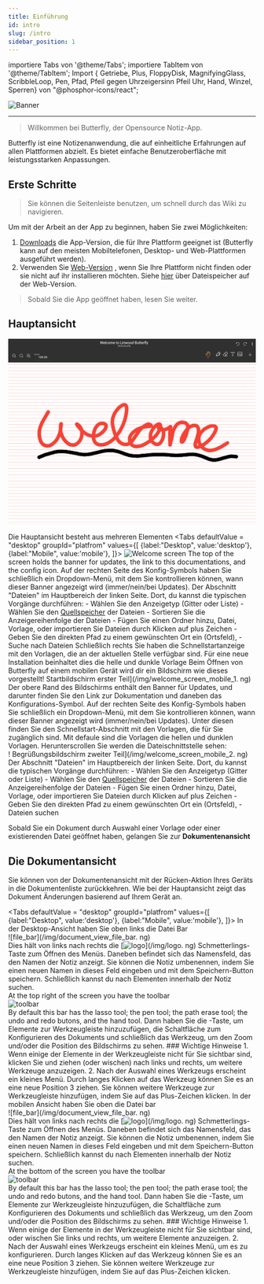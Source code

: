 ```yaml
---
title: Einführung
id: intro
slug: /intro
sidebar_position: 1
---
```


importiere Tabs von '@theme/Tabs'; importiere TabItem von '@theme/TabItem'; Import { Getriebe, Plus, FloppyDisk, MagnifyingGlass, ScribbleLoop, Pen, Pfad, Pfeil gegen Uhrzeigersinn Pfeil Uhr, Hand, Winzel, Sperren} von "@phosphor-icons/react";

![Banner](/img/banner.png)

---

> Willkommen bei Butterfly, der Opensource Notiz-App.

Butterfly ist eine Notizenanwendung, die auf einheitliche Erfahrungen auf allen Plattformen abzielt. Es bietet einfache Benutzeroberfläche mit leistungsstarken Anpassungen.

## Erste Schritte

> Sie können die Seitenleiste benutzen, um schnell durch das Wiki zu navigieren.


Um mit der Arbeit an der App zu beginnen, haben Sie zwei Möglichkeiten:
1. [Downloads](/downloads) die App-Version, die für Ihre Plattform geeignet ist (Butterfly kann auf den meisten Mobiltelefonen, Desktop- und Web-Plattformen ausgeführt werden).
2. Verwenden Sie [Web-Version](https://butterfly.linwood.dev) , wenn Sie Ihre Plattform nicht finden oder sie nicht auf ihr installieren möchten. Siehe [hier](storage#web) über Dateispeicher auf der Web-Version.

> Sobald Sie die App geöffnet haben, lesen Sie weiter.



## Hauptansicht

![Hauptansicht](main.png)

Die Hauptansicht besteht aus mehreren Elementen
<Tabs
    defaultValue = "desktop"
    groupId="platfrom"
        values={[
        {label:"Desktop", value:'desktop'},
 {label:"Mobile", value:'mobile'},
 ]}>
    <TabItem value="desktop">
        ![Welcome screen](/img/welcome_screen_desktop.png)
        The top of the screen holds the banner for updates, the link to this documentations, and the <Gear/> config icon. Auf der rechten Seite des <Gear/> Konfig-Symbols haben Sie schließlich ein Dropdown-Menü, mit dem Sie kontrollieren können, wann dieser Banner angezeigt wird (immer/nein/bei Updates).
        Der Abschnitt "Dateien" im Hauptbereich der linken Seite. Dort, du kannst die typischen Vorgänge durchführen:
            - Wählen Sie den Anzeigetyp (Gitter oder Liste)
            - Wählen Sie den [Quellspeicher](Storage) der Dateien
            - Sortieren Sie die Anzeigereihenfolge der Dateien
            - Fügen Sie einen Ordner hinzu, Datei, Vorlage, oder importieren Sie Dateien durch Klicken auf <Plus/> plus Zeichen
            - Geben Sie den direkten Pfad zu einem gewünschten Ort ein (Ortsfeld),
            - Suche nach Dateien
        Schließlich rechts Sie haben die Schnellstartanzeige mit den Vorlagen, die an der aktuellen Stelle verfügbar sind. Für eine neue Installation beinhaltet dies die helle und dunkle Vorlage
    </TabItem>
    <TabItem value="mobile">
        Beim Öffnen von Butterfly auf einem mobilen Gerät wird dir ein Bildschirm wie dieses
        vorgestellt! Startbildschirm erster Teil](/img/welcome_screen_mobile_1. ng)   
        Der obere Rand des Bildschirms enthält den Banner für Updates, und darunter finden Sie den Link zur Dokumentation und daneben das <Gear/> Konfigurations-Symbol. Auf der rechten Seite des <Gear/> Konfig-Symbols haben Sie schließlich ein Dropdown-Menü, mit dem Sie kontrollieren können, wann dieser Banner angezeigt wird (immer/nein/bei Updates).
        Unter diesen finden Sie den Schnellstart-Abschnitt mit den Vorlagen, die für Sie zugänglich sind. Mit defaule sind die Vorlagen die hellen und dunklen Vorlagen. 
        Herunterscrollen Sie werden die Dateischnittstelle sehen:
        \
        ! Begrüßungsbildschirm zweiter Teil](/img/welcome_screen_mobile_2. ng)  
        Der Abschnitt "Dateien" im Hauptbereich der linken Seite. Dort, du kannst die typischen Vorgänge durchführen:
        - Wählen Sie den Anzeigetyp (Gitter oder Liste)
        - Wählen Sie den [Quellspeicher](Storage) der Dateien
        - Sortieren Sie die Anzeigereihenfolge der Dateien
        - Fügen Sie einen Ordner hinzu, Datei, Vorlage, oder importieren Sie Dateien durch Klicken auf <Plus/> plus Zeichen
        - Geben Sie den direkten Pfad zu einem gewünschten Ort ein (Ortsfeld),
        - Dateien suchen
    </TabItem>
</Tabs>

Sobald Sie ein Dokument durch Auswahl einer Vorlage oder einer existierenden Datei geöffnet haben, gelangen Sie zur **Dokumentenansicht**

## Die Dokumentansicht

Sie können von der Dokumentenansicht mit der Rücken-Aktion Ihres Geräts in die Dokumentenliste zurückkehren. Wie bei der Hauptansicht zeigt das Dokument Änderungen basierend auf Ihrem Gerät an. 

<Tabs
    defaultValue = "desktop"
    groupId="platfrom"
        values={[
        {label:"Desktop", value:'desktop'},
 {label:"Mobile", value:'mobile'},
 ]}>
    <TabItem value="desktop">
        In der Desktop-Ansicht haben Sie oben links die Datei Bar\
        ![file_bar](/img/document_view_file_bar. ng)\
        Dies hält von links nach rechts die 
        [<img alt="logo" src="/img/logo.png" width="16"/>](/img/logo. ng)
        Schmetterlings-Taste zum Öffnen des Menüs. Daneben befindet sich das Namensfeld, das den Namen der Notiz anzeigt. Sie können die Notiz umbenennen, indem Sie einen neuen Namen in dieses Feld eingeben und mit dem <FloppyDisk/> Speichern-Button speichern. Schließlich kannst du <MagnifyingGlass/> nach Elementen innerhalb der Notiz suchen.
        \
        At the top right of the screen you have the toolbar\
        ![toolbar](/img/document_view_toolbar.png)\
        By default this bar has the <ScribbleLoop/> lasso tool; the <Pen/> pen tool; the <Path/> path erase tool; the <ArrowCounterClockwise/> undo and <ArrowClockwise/> redo butons, and the <Hand/> hand tool. Dann haben Sie die <Plus/> -Taste, um Elemente zur Werkzeugleiste hinzuzufügen, die <Wrench/> Schaltfläche zum Konfigurieren des Dokuments und schließlich das <Lock/> Werkzeug, um den Zoom und/oder die Position des Bildschirms zu sehen. 
        ### Wichtige Hinweise
        1. Wenn einige der Elemente in der Werkzeugleiste nicht für Sie sichtbar sind, klicken Sie und ziehen (oder wischen) nach links und rechts, um weitere Werkzeuge anzuzeigen. 
        2. Nach der Auswahl eines Werkzeugs erscheint ein kleines Menü. Durch langes Klicken auf das Werkzeug können Sie es an eine neue Position
        3 ziehen. Sie können weitere Werkzeuge zur Werkzeugleiste hinzufügen, indem Sie auf das <Plus/> Plus-Zeichen klicken. 
    </TabItem>
    <TabItem value="mobile">
        In der mobilen Ansicht haben Sie oben die Datei bar\
        ![file_bar](/img/document_view_file_bar. ng)\
        Dies hält von links nach rechts die 
        [<img alt="logo" src="/img/logo.png" width="16"/>](/img/logo. ng)
        Schmetterlings-Taste zum Öffnen des Menüs. Daneben befindet sich das Namensfeld, das den Namen der Notiz anzeigt. Sie können die Notiz umbenennen, indem Sie einen neuen Namen in dieses Feld eingeben und mit dem <FloppyDisk/> Speichern-Button speichern. Schließlich kannst du <MagnifyingGlass/> nach Elementen innerhalb der Notiz suchen.
        \
        At the bottom of the screen you have the toolbar\
        ![toolbar](/img/document_view_toolbar.png)\
        By default this bar has the <ScribbleLoop/> lasso tool; the <Pen/> pen tool; the <Path/> path erase tool; the <ArrowCounterClockwise/> undo and <ArrowClockwise/> redo butons, and the <Hand/> hand tool. Dann haben Sie die <Plus/> -Taste, um Elemente zur Werkzeugleiste hinzuzufügen, die <Wrench/> Schaltfläche zum Konfigurieren des Dokuments und schließlich das <Lock/> Werkzeug, um den Zoom und/oder die Position des Bildschirms zu sehen. 
        ### Wichtige Hinweise
        1. Wenn einige der Elemente in der Werkzeugleiste nicht für Sie sichtbar sind, oder wischen Sie links und rechts, um weitere Elemente anzuzeigen. 
        2. Nach der Auswahl eines Werkzeugs erscheint ein kleines Menü, um es zu konfigurieren. Durch langes Klicken auf das Werkzeug können Sie es an eine neue Position
        3 ziehen. Sie können weitere Werkzeuge zur Werkzeugleiste hinzufügen, indem Sie auf das <Plus/> Plus-Zeichen klicken. 
    </TabItem>
</Tabs>
	

